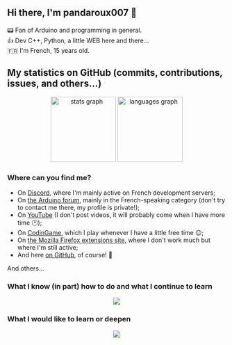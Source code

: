 ## Hi there, I'm pandaroux007 👋
📟️ Fan of Arduino and programming in general.<br>
👍️ Dev C++, Python, a little WEB here and there...<br>
🇫🇷 I'm French, 15 years old.

## My statistics on GitHub (commits, contributions, issues, and others...)

<div align="center">
  <img src="https://github-readme-stats.vercel.app/api?username=pandaroux007&hide_title=false&hide_rank=false&show_icons=true&include_all_commits=true&disable_animations=false&theme=github_dark&locale=en&hide_border=true&order=1" height="150" alt="stats graph"/>
  <img src="https://github-readme-stats.vercel.app/api/top-langs?username=pandaroux007&locale=en&hide_title=false&layout=compact&card_width=320&&theme=github_dark&hide_border=true&order=2" height="150" alt="languages graph"/>
</div>

### Where can you find me?
- On [Discord](https://discord.com/users/1329483867937050652), where I'm mainly active on French development servers;
- On [the Arduino forum](https://forum.arduino.cc/u/pandaroux007/summary), mainly in the French-speaking category (don't try to contact me there, my profile is private!);
- On [YouTube](https://www.youtube.com/@pandaroux007) (I don't post videos, it will probably come when I have more time 🕑️);
- On [CodinGame](https://www.codingame.com/profile/4c2518e96a4f220e9a055772616c37a99550346), which I play whenever I have a little free time 😉;
- On [the Mozilla Firefox extensions site](https://addons.mozilla.org/fr/firefox/user/18709290/), where I don't work much but where I'm still active;
- And here [on GitHub](https://github.com/pandaroux007), of course! 🚀

And others...

### What I know (in part) how to do and what I continue to learn

<p align="center">
  <img src="https://skillicons.dev/icons?i=git,bash,linux,raspberrypi,arduino,c,cpp,html,css,js,py"/>
</p>

### What I would like to learn or deepen

<p align="center">
  <img src="https://skillicons.dev/icons?i=androidstudio,kotlin,bash,linux,rust,cpp,opencv,unreal,regex,mysql,docker,django,git,blender&perline=7"/>
</p>
